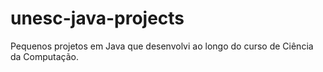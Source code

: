 # unesc-java-projects
Pequenos projetos em Java que desenvolvi ao longo do curso de Ciência da Computação.
